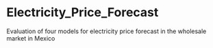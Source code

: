 # Electricity_Price_Forecast
Evaluation of four models for electricity price forecast in the wholesale market in Mexico
